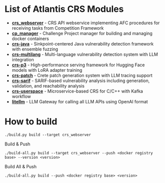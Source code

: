 # List of Atlantis CRS Modules

- **[crs_webserver](./crs_webserver/)** - CRS API webservice implementing AFC procedures for receiving tasks from Competition Framework
- **[cp_manager](./cp_manager/)** - Challenge Project manager for building and managing docker containers
- **[crs-java](./crs-java/)** - Sinkpoint-centered Java vulnerability detection framework with ensemble fuzzing
- **[crs-multilang](./crs-multilang/)** - Multi-language vulnerability detection system with LLM integration
- **[crs-p3](./crs-p3/)** - High-performance serving framework for Hugging Face models with LoRA adapter training
- **[crs-patch](./crs-patch/)** - Crete patch generation system with LLM tracing support
- **[crs-sarif](./crs-sarif/)** - SARIF-based vulnerability analysis including generation, validation, and reachability analysis
- **[crs-userspace](./crs-userspace/)** - Microservice-based CRS for C/C++ with Kafka workflow
- **[litellm](./litellm/)** - LLM Gateway for calling all LLM APIs using OpenAI format


# How to build
```
./build.py build --target crs_webserver
```

Build & Push
```
./build-all.py build --target crs_webserver --push <docker registry base> --version <version>
```


Build All & Push
```
./build-all.py build --push <docker registry base> <version>
```